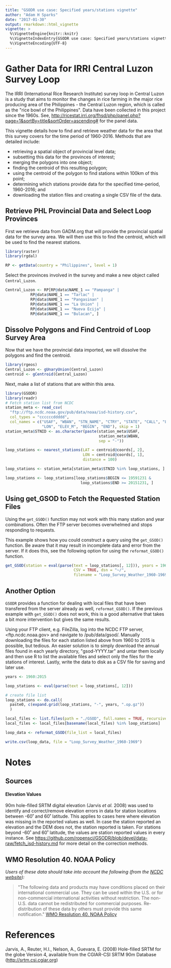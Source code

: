 ```yaml
---
title: "GSODR use case: Specified years/stations vignette"
author: "Adam H Sparks"
date: "2017-01-30"
output: rmarkdown::html_vignette
vignette: >
  %\VignetteEngine{knitr::knitr}
  %\VignetteIndexEntry{GSODR use case: Specified years/stations vignette}
  %\VignetteEncoding{UTF-8}
---
```


# Gather Data for IRRI Central Luzon Survey Loop

The IRRI (International Rice Research Institute) survey loop in Central Luzon is a study that aims to monitor the changes in rice farming in the major rice producing area of the Philippines - the Central Luzon region, which is called as the "rice bowl of the Philippines". Data have been collected in this project since the 1960s. See, <http://ricestat.irri.org/fhsd/php/panel.php?page=1&sortBy=title&sortOrder=ascending#> for the panel data.

This vignette details how to find and retrieve weather data for the area that this survey covers for the time period of 1960-2016. Methods that are detailed include: 
  * retrieving a spatial object of provincial level data;
  * subsetting this data for the provinces of interest;
  * merging the polygons into one object;
  * finding the centroid of this resulting polygon;
  * using the centroid of the polygon to find stations within 100km of this point;
  * determining which stations provide data for the specified time-period, 1960-2016; and 
  * downloading the station files and creating a single CSV file of the data.

## Retrieve PHL Provincial Data and Select Loop Provinces

First we retrieve data from GADM.org that will provide the provincial spatial data for the survey area. We will then use this to find the centroid, which will be used to find the nearest stations.

```r
library(raster)
library(rgdal)

RP <- getData(country = "Philippines", level = 1)
```
Select the provinces involved in the survey and make a new object called
`Central_Luzon`.


```r
Central_Luzon <- RP[RP@data$NAME_1 == "Pampanga" | 
           RP@data$NAME_1 == "Tarlac" |
           RP@data$NAME_1 == "Pangasinan" |
           RP@data$NAME_1 == "La Union" |
           RP@data$NAME_1 == "Nueva Ecija" |
           RP@data$NAME_1 == "Bulacan", ]
```

## Dissolve Polygons and Find Centroid of Loop Survey Area

Now that we have the provincial data imported, we will dissolve the polygons and find the centroid.

```r
library(rgeos)
Central_Luzon <- gUnaryUnion(Central_Luzon)
centroid <- gCentroid(Central_Luzon)
```

Next, make a list of stations that are within this area.

```r
library(GSODR)
library(readr)
# Fetch station list from NCDC
station_meta <- read_csv(
  "ftp://ftp.ncdc.noaa.gov/pub/data/noaa/isd-history.csv",
  col_types = "ccccccddddd",
  col_names = c("USAF", "WBAN", "STN_NAME", "CTRY", "STATE", "CALL", "LAT",
                "LON", "ELEV_M", "BEGIN", "END"), skip = 1)
station_meta$STNID <- as.character(paste(station_meta$USAF,
                                         station_meta$WBAN,
                                         sep = "-"))

loop_stations <- nearest_stations(LAT = centroid@coords[, 2],
                                  LON = centroid@coords[, 1], 
                                  distance = 100)

loop_stations <- station_meta[station_meta$STNID %in% loop_stations, ]

loop_stations <- loop_stations[loop_stations$BEGIN <= 19591231 &
                                 loop_stations$END >= 20151231, ]
```

## Using get_GSOD to Fetch the Requested Station Files

Using the `get_GSOD()` function may not work with this many station and year combinations. Often the FTP server becomes overwhelmed and stops responding to requests.

This example shows how you could construct a query using the `get_GSOD()` function. Be aware that it may result in incomplete data and error from the server. If it does this, see the following option for using the `reformat_GSOD()` function.


```r
get_GSOD(station = eval(parse(text = loop_stations[, 12])), years = 1960:2015,
                              CSV = TRUE, dsn = "~/",
                              filename = "Loop_Survey_Weather_1960-1969")
```

## Another Option

`GSODR` provides a function for dealing with local files that have been transfered from the server already as well, `reformat_GSOD()`. If the previous example with `get_GSOD()` does not work, this is a good alternative that takes a bit more intervention but gives the same results.

Using your FTP client, e.g. FileZilla, log into the NCDC FTP server, <ftp.ncdc.noaa.gov> and navigate to /pub/data/gsod/. Manually downloading the files for each station listed above from 1960 to 2015 is possible, but tedious. An easier solution is to simply download the annual files found in each yearly directory, "gsod-YYYY.tar" and untar them locally and then use R to list the available files and select only the files for the stations of interest. Lastly, write the data to disk as a CSV file for saving and later use.

```r
years <- 1960:2015

loop_stations <- eval(parse(text = loop_stations[, 12]))

# create file list
loop_stations <- do.call(
  paste0, c(expand.grid(loop_stations, "-", years, ".op.gz"))
  )

local_files <- list.files(path = "./GSOD", full.names = TRUE, recursive = TRUE)
local_files <- local_files[basename(local_files) %in% loop_stations]

loop_data <- reformat_GSOD(file_list = local_files)

write.csv(loop_data, file = "Loop_Survey_Weather_1960-1969")
```

# Notes

## Sources

#### Elevation Values

90m hole-filled SRTM digital elevation (Jarvis *et al.* 2008) was used to identify and correct/remove elevation errors in data for station locations between -60˚ and 60˚ latitude. This applies to cases here where elevation was missing in the reported values as well. In case the station reported an elevation and the DEM does not, the station reported is taken. For stations beyond -60˚ and 60˚ latitude, the values are station reported values in every instance. See <https://github.com/ropensci/GSODR/blob/devel/data-raw/fetch_isd-history.md>
for more detail on the correction methods.

## WMO Resolution 40. NOAA Policy

*Users of these data should take into account the following (from the [NCDC website](http://www7.ncdc.noaa.gov/CDO/cdoselect.cmd?datasetabbv=GSOD&countryabbv=&georegionabbv=)):*

> "The following data and products may have conditions placed on their international commercial use. They can be used within the U.S. or for non-commercial international activities without restriction. The non-U.S. data cannot be redistributed for commercial purposes. Re-distribution of these data by others must provide this same notification." [WMO Resolution 40. NOAA Policy](https://public.wmo.int/en/our-mandate/what-we-do/data-exchange-and-technology-transfer)

References
==========

Jarvis, A., Reuter, H.I., Nelson, A., Guevara, E. (2008) Hole-filled SRTM for the globe Version 4, available from the CGIAR-CSI SRTM 90m Database (<http://srtm.csi.cgiar.org>)


